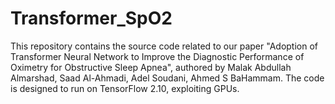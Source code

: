 # Transformer_SpO2
This repository contains the source code related to our paper "Adoption of Transformer Neural Network to Improve the Diagnostic Performance of Oximetry for Obstructive Sleep Apnea", authored by Malak Abdullah Almarshad, Saad Al-Ahmadi, Adel Soudani, Ahmed S BaHammam. The code is designed to run on TensorFlow 2.10, exploiting GPUs.
